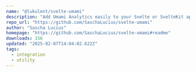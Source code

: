 ```yaml
---
name: "@lukulent/svelte-umami"
description: "Add Umami Analytics easily to your Svelte or SvelteKit app and track analytics and custom events."
repo_url: "https://github.com/SaschaLucius/svelte-umami"
author: "Sascha Lucius"
homepage: "https://github.com/SaschaLucius/svelte-umami#readme"
downloads: 156
updated: "2025-02-07T14:04:02.622Z"
tags: 
  - integration
  - utility
---
```

